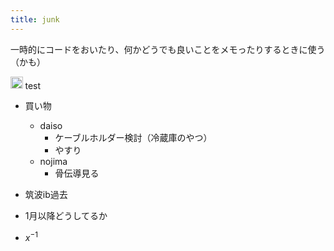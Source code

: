 ```yaml
---
title: junk
---
```


一時的にコードをおいたり、何かどうでも良いことをメモったりするときに使う（かも）

<img src='https://scrapbox.io/api/pages/icons/apple/icon' alt='/icons/apple.icon' height="19.5"/> test

* 買い物
  
  * daiso
    * ケーブルホルダー検討（冷蔵庫のやつ）
    * やすり
  * nojima
    * 骨伝導見る
* 筑波ib過去

* 1月以降どうしてるか

* $x^{-1}$

